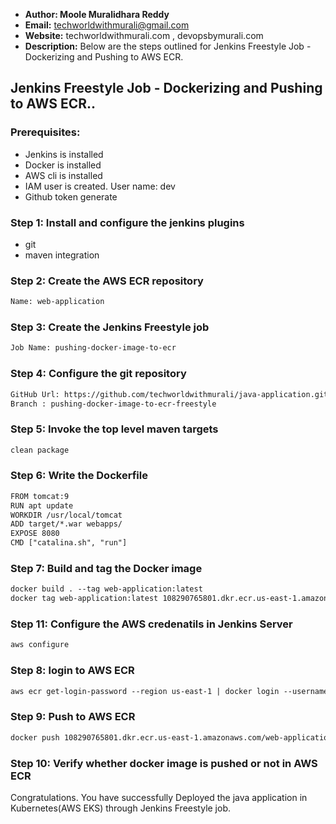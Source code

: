 + <b>Author: Moole Muralidhara Reddy</b></br>
+ <b>Email:</b> techworldwithmurali@gmail.com</br>
+ <b>Website:</b> techworldwithmurali.com , devopsbymurali.com</br>
+ <b>Description:</b> Below are the steps outlined for Jenkins Freestyle Job - Dockerizing and Pushing to AWS ECR.</br>

## Jenkins Freestyle Job - Dockerizing and Pushing to AWS ECR..

### Prerequisites:
+ Jenkins is installed
+ Docker is installed
+ AWS cli is installed
+ IAM user is created.  User name: dev
+ Github token generate

### Step 1: Install and configure the jenkins plugins
 + git
 + maven integration

### Step 2: Create the AWS ECR repository
```xml
Name: web-application
```

### Step 3: Create the Jenkins Freestyle job
```xml
Job Name: pushing-docker-image-to-ecr
```
### Step 4: Configure the git repository
```xml
GitHub Url: https://github.com/techworldwithmurali/java-application.git
Branch : pushing-docker-image-to-ecr-freestyle
```
### Step 5: Invoke the top level maven targets
```xml
clean package
```
### Step 6: Write the Dockerfile
```xml
FROM tomcat:9
RUN apt update
WORKDIR /usr/local/tomcat
ADD target/*.war webapps/
EXPOSE 8080
CMD ["catalina.sh", "run"]
```
### Step 7: Build and tag the Docker image
```xml
docker build . --tag web-application:latest
docker tag web-application:latest 108290765801.dkr.ecr.us-east-1.amazonaws.com/web-application:latest
```
### Step 11: Configure the AWS credenatils in Jenkins Server
```xml
aws configure
```
### Step 8: login to AWS ECR
```xml
aws ecr get-login-password --region us-east-1 | docker login --username AWS --password-stdin 108290765801.dkr.ecr.us-east-1.amazonaws.com
```
### Step 9: Push to AWS ECR
```xml
docker push 108290765801.dkr.ecr.us-east-1.amazonaws.com/web-application:latest
```
### Step 10: Verify whether docker image is pushed or not in AWS ECR

Congratulations. You have successfully Deployed the java application in Kubernetes(AWS EKS) through Jenkins Freestyle job.
